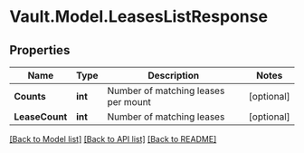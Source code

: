 # Vault.Model.LeasesListResponse

## Properties

Name | Type | Description | Notes
------------ | ------------- | ------------- | -------------
**Counts** | **int** | Number of matching leases per mount | [optional] 
**LeaseCount** | **int** | Number of matching leases | [optional] 

[[Back to Model list]](../README.md#documentation-for-models) [[Back to API list]](../README.md#documentation-for-api-endpoints) [[Back to README]](../README.md)

